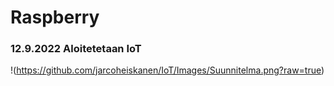 # Raspberry
<h3>12.9.2022 Aloitetetaan IoT</h3>

!(https://github.com/jarcoheiskanen/IoT/Images/Suunnitelma.png?raw=true)
